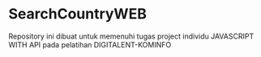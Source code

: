 # SearchCountryWEB
Repository ini dibuat untuk memenuhi tugas project individu JAVASCRIPT WITH API pada pelatihan DIGITALENT-KOMINFO
